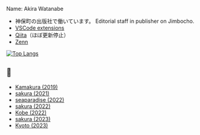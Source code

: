 Name: Akira Watanabe

+ 神保町の出版社で働いています。 Editorial staff in publisher on Jimbocho.
+ [VSCode extensions](https://marketplace.visualstudio.com/publishers/awtnb)
+ [Qiita](https://qiita.com/AWtnb)（ほぼ更新停止）
+ [Zenn](https://zenn.dev/awtnb)

[![Top Langs](https://github-readme-stats.vercel.app/api/top-langs/?username=AWtnb&layout=compact&theme=bear)](https://github.com/AWtnb/)

##  📸

+ [Kamakura (2019)](https://awtnb-album-2019-kamakura.netlify.app/)
+ [sakura (2021)](https://awtnb-album-2021-sakura.netlify.app/)
+ [seaparadise (2022)](https://awtnb-album-2022-03-seaparadise.netlify.app/)
+ [sakura (2022)](https://awtnb-album-2022-04-sakura.netlify.app/)
+ [Kobe (2022)](https://awtnb-album-2022-09-kobe.netlify.app/)
+ [sakura (2023)](https://awtnb-album-2023-03-sakura.netlify.app/)
+ [Kyoto (2023)](https://awtnb-album-2023-07-kyoto.netlify.app/)

